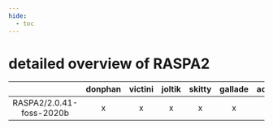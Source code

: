 ```yaml
---
hide:
  - toc
---
```


detailed overview of RASPA2
===========================

| |donphan|victini|joltik|skitty|gallade|accelgor|swalot|doduo|
| :---: | :---: | :---: | :---: | :---: | :---: | :---: | :---: | :---: |
|RASPA2/2.0.41-foss-2020b|x|x|x|x|x|-|x|x|
